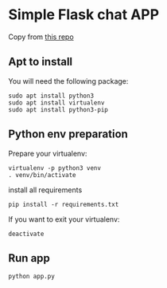 # Simple Flask chat APP

Copy from [this repo](https://github.com/Samhita-alla/flask-chat-app-article)

## Apt to install

You will need the following package:
    
    sudo apt install python3
    sudo apt install virtualenv
    sudo apt install python3-pip

## Python env preparation

Prepare your virtualenv:

    virtualenv -p python3 venv
    . venv/bin/activate

install all requirements

    pip install -r requirements.txt

If you want to exit your virtualenv:

    deactivate

## Run app

    python app.py
